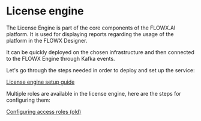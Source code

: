 # License engine

The License Engine is part of the core components of the FLOWX.AI platform. It is used for displaying reports regarding the usage of the platform in the FLOWX Designer. 

It can be quickly deployed on the chosen infrastructure and then connected to the FLOWX Engine through Kafka events.

Let's go through the steps needed in order to deploy and set up the service:

[License engine setup guide](../../../platform-setup-guides/license-engine-setup-guide)

Multiple roles are available in the license engine, here are the steps for configuring them:

[Configuring access roles (old)](../../../platform-setup-guides/license-engine-setup-guide/configuring-access-roles-old)
